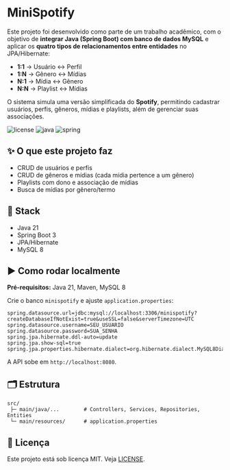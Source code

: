 # MiniSpotify

Este projeto foi desenvolvido como parte de um trabalho acadêmico, com o objetivo de **integrar Java (Spring Boot) com banco de dados MySQL** e aplicar os **quatro tipos de relacionamentos entre entidades** no JPA/Hibernate:

- **1:1** → Usuário ↔ Perfil  
- **1:N** → Gênero ↔ Mídias  
- **N:1** → Mídia ↔ Gênero  
- **N:N** → Playlist ↔ Mídias  

O sistema simula uma versão simplificada do **Spotify**, permitindo cadastrar usuários, perfis, gêneros, mídias e playlists, além de gerenciar suas associações.

![license](https://img.shields.io/badge/license-MIT-green)
![java](https://img.shields.io/badge/Java-21-informational)
![spring](https://img.shields.io/badge/Spring%20Boot-3.x-brightgreen)

## ✨ O que este projeto faz
- CRUD de usuários e perfis  
- CRUD de gêneros e mídias (cada mídia pertence a um gênero)  
- Playlists com dono e associação de mídias  
- Busca de mídias por gênero/termo  

## 🧱 Stack
- Java 21  
- Spring Boot 3  
- JPA/Hibernate  
- MySQL 8  

## ▶️ Como rodar localmente

**Pré-requisitos:** Java 21, Maven, MySQL 8

Crie o banco `minispotify` e ajuste `application.properties`:

```properties
spring.datasource.url=jdbc:mysql://localhost:3306/minispotify?createDatabaseIfNotExist=true&useSSL=false&serverTimezone=UTC
spring.datasource.username=SEU_USUARIO
spring.datasource.password=SUA_SENHA
spring.jpa.hibernate.ddl-auto=update
spring.jpa.show-sql=true
spring.jpa.properties.hibernate.dialect=org.hibernate.dialect.MySQL8Dialect
```
A API sobe em `http://localhost:8080`.

## 🗂️ Estrutura
```
src/
 ├─ main/java/...        # Controllers, Services, Repositories, Entities
 └─ main/resources/      # application.properties
```

## 📄 Licença
Este projeto está sob licença MIT. Veja [LICENSE](LICENSE).
